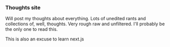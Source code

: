 ### Thoughts site

Will post my thoughts about everything. Lots of unedited rants and collections of, well, thoughts. Very rough raw and unfiltered. I'll probably be the only one to read this.

This is also an excuse to learn next.js